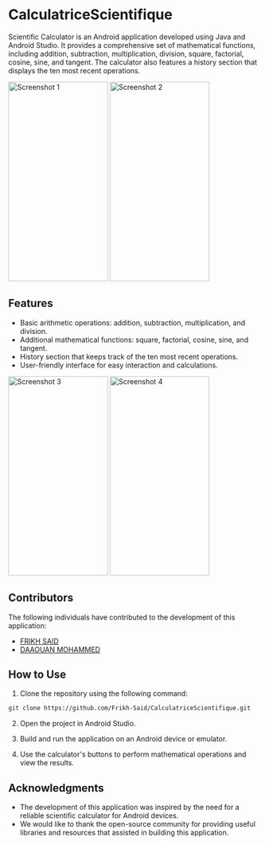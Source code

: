 # CalculatriceScientifique


Scientific Calculator is an Android application developed using Java and Android Studio. It provides a comprehensive set of mathematical functions, including addition, subtraction, multiplication, division, square, factorial, cosine, sine, and tangent. The calculator also features a history section that displays the ten most recent operations.

<img src="https://github.com/Frikh-Said/CalculatriceScientifique/assets/123327203/934ccdfd-a235-48e6-9a6a-b9ea3aa66817" alt="Screenshot 1" width="200" height="400" />
<img src="https://github.com/Frikh-Said/CalculatriceScientifique/assets/123327203/2b074f38-adea-4ef6-a098-0f460a9e59b0" alt="Screenshot 2" width="200" height="400" />


## Features

- Basic arithmetic operations: addition, subtraction, multiplication, and division.
- Additional mathematical functions: square, factorial, cosine, sine, and tangent.
- History section that keeps track of the ten most recent operations.
- User-friendly interface for easy interaction and calculations.

<img src="https://github.com/Frikh-Said/CalculatriceScientifique/assets/123327203/d8656d2f-f890-4a93-a81d-7aa8b11fd68e" alt="Screenshot 3" width="200" height="400" />
<img src="https://github.com/Frikh-Said/CalculatriceScientifique/assets/123327203/0853c5d8-8f60-4bb8-ac33-b152980cddfb" alt="Screenshot 4" width="200" height="400" />

## Contributors

The following individuals have contributed to the development of this application:

- [FRIKH SAID](https://github.com/Frikh-Said)
- [DAAOUAN MOHAMMED](https://github.com/Daaouan-Mohammed)


## How to Use

1. Clone the repository using the following command:

```bash
git clone https://github.com/Frikh-Said/CalculatriceScientifique.git
```

2. Open the project in Android Studio.

3. Build and run the application on an Android device or emulator.

4. Use the calculator's buttons to perform mathematical operations and view the results.


## Acknowledgments

- The development of this application was inspired by the need for a reliable scientific calculator for Android devices.
- We would like to thank the open-source community for providing useful libraries and resources that assisted in building this application.

